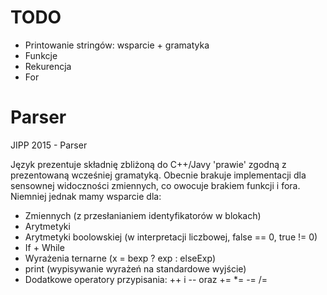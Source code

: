 # TODO
 - Printowanie stringów: wsparcie + gramatyka
 - Funkcje
 - Rekurencja
 - For

# Parser
JIPP 2015 - Parser

Język prezentuje składnię zbliżoną do C++/Javy 'prawie' zgodną z prezentowaną wcześniej
gramatyką. Obecnie brakuje implementacji dla sensownej widoczności zmiennych, co owocuje
brakiem funkcji i fora. Niemniej jednak mamy wsparcie dla:
- Zmiennych (z przesłanianiem identyfikatorów w blokach)
- Arytmetyki
- Arytmetyki boolowskiej (w interpretacji liczbowej, false == 0, true != 0)
- If + While
- Wyrażenia ternarne (x = bexp ? exp : elseExp)
- print (wypisywanie wyrażeń na standardowe wyjście)
- Dodatkowe operatory przypisania: ++ i -- oraz += *= -= /=
